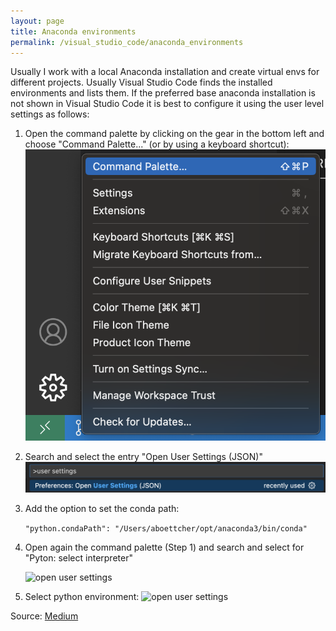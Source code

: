 ```yaml
---
layout: page
title: Anaconda environments
permalink: /visual_studio_code/anaconda_environments
---
```


Usually I work with a local Anaconda installation and create virtual envs for different projects. Usually Visual Studio Code finds the installed environments and lists them. If the preferred base anaconda installation is not shown in Visual Studio Code it is best to configure it using the user level settings as follows:

1. Open the command palette by clicking on the gear in the bottom left and choose "Command Palette..." (or by using a keyboard shortcut):
   ![open the command palette](assets/anaconda_environments/1.png)

2. Search and select the entry "Open User Settings (JSON)"
   ![open user settings](assets/anaconda_environments/2.png)

3. Add the option to set the conda path:

   ```"python.condaPath": "/Users/aboettcher/opt/anaconda3/bin/conda"```

4. Open again the command palette (Step 1) and search and select for "Pyton: select interpreter"

   ![open user settings](assets/anaconda_environments/3.png)

5. Select python environment:
   ![open user settings](assets/anaconda_environments/4.png)


Source: [Medium](https://medium.com/analytics-vidhya/efficient-way-to-activate-conda-in-vscode-ef21c4c231f2)
